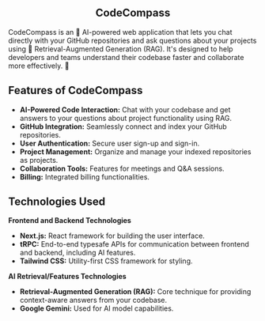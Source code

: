 <h2 align="center">CodeCompass</h2>

CodeCompass is an 🚀 AI-powered web application that lets you chat directly with your GitHub repositories and ask questions about your projects using 🧠 Retrieval-Augmented Generation (RAG). It's designed to help developers and teams understand their codebase faster and collaborate more effectively. 💬

## Features of CodeCompass
*   **AI-Powered Code Interaction:** Chat with your codebase and get answers to your questions about project functionality using RAG.
*   **GitHub Integration:** Seamlessly connect and index your GitHub repositories.
*   **User Authentication:** Secure user sign-up and sign-in.
*   **Project Management:** Organize and manage your indexed repositories as projects.
*   **Collaboration Tools:** Features for meetings and Q&A sessions.
*   **Billing:** Integrated billing functionalities.

## Technologies Used
 **Frontend and Backend Technologies**
*   **Next.js:** React framework for building the user interface.
*   **tRPC:** End-to-end typesafe APIs for communication between frontend and backend, including AI features.
*   **Tailwind CSS:** Utility-first CSS framework for styling.

  **AI Retrieval/Features Technologies**
*   **Retrieval-Augmented Generation (RAG):** Core technique for providing context-aware answers from your codebase.
*   **Google Gemini:** Used for AI model capabilities.
